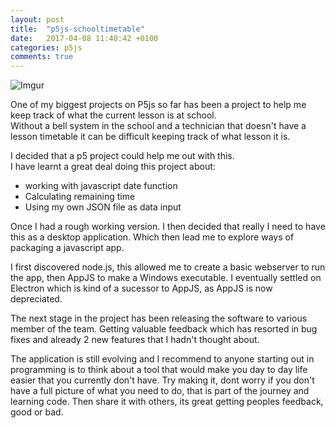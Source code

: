 ```yaml
---
layout: post
title:  "p5js-schooltimetable"
date:   2017-04-08 11:40:42 +0100
categories: p5js
comments: true
---
```

![Imgur](http://i.imgur.com/itEzXbv.png)<br>

One of my biggest projects on P5js so far has been a project to help me keep track of what the current lesson is at school.<br> Without a bell system in the school and a technician that doesn't have a lesson timetable it can be difficult keeping track of what lesson it is.

I decided that a p5 project could help me out with this.<br>
I have learnt a great deal doing this project about:
  - working with javascript date function
  - Calculating remaining time
  - Using my own JSON file as data input
<!--more-->
Once I had a rough working version. I then decided that really I need to have this as a desktop application. Which then lead me to explore ways of packaging a javascript app.

I first discovered node.js, this allowed me to create a basic webserver to run the app, then AppJS to make a Windows executable. I eventually settled on Electron which is kind of a sucessor to AppJS, as AppJS is now depreciated.

The next stage in the project has been releasing the software to various member of the team. Getting valuable feedback which has resorted in bug fixes and already 2 new features that I hadn't thought about.

The application is still evolving and I recommend to anyone starting out in programming is to think about a tool that would make you day to day life easier that you currently don't have. Try making it, dont worry if you don't have a full picture of what you need to do, that is part of the journey and learning code. Then share it with others, its great getting peoples feedback, good or bad.
